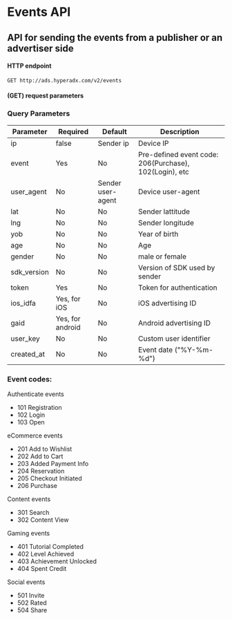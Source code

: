 # Events API
## API for sending the events from a publisher or an advertiser side
#### HTTP endpoint

`GET http://ads.hyperadx.com/v2/events`

#### (GET) request parameters 

### Query Parameters

Parameter | Required | Default | Description
--------- | ------- | ------- | -----------
ip | false | Sender ip | Device IP
event | Yes | No | Pre-defined event code: 206(Purchase), 102(Login), etc
user_agent | No | Sender user-agent | Device user-agent
lat | No | No | Sender lattitude
lng | No | No | Sender longitude
yob | No | No | Year of birth
age | No | No | Age
gender | No | No | male or female
sdk_version | No | No | Version of SDK used by sender
token | Yes | No | Token for authentication
ios_idfa | Yes, for iOS| No | iOS advertising ID
gaid | Yes, for android | No | Android advertising ID
user_key | No | No | Custom user identifier
created_at | No | No | Event date ("%Y-%m-%d")


### Event codes:

Authenticate events
- 101 Registration
- 102 Login
- 103 Open

eCommerce events

- 201 Add to Wishlist
- 202 Add to Cart
- 203 Added Payment Info
- 204 Reservation
- 205 Checkout Initiated
- 206 Purchase

Content events

- 301 Search
- 302 Content View

Gaming events

- 401 Tutorial Completed
- 402 Level Achieved
- 403 Achievement Unlocked
- 404 Spent Credit

Social events

- 501 Invite
- 502 Rated
- 504 Share
